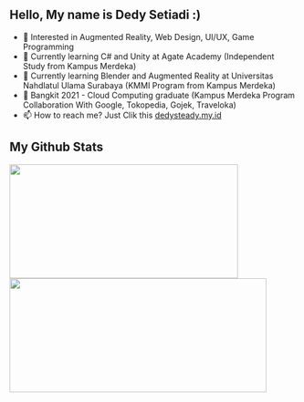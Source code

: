 ## Hello, My name is Dedy Setiadi :)

- 👀 Interested in Augmented Reality, Web Design, UI/UX, Game Programming
- 📖 Currently learning C# and Unity at Agate Academy (Independent Study from Kampus Merdeka)
- 📖 Currently learning Blender and Augmented Reality at Universitas Nahdlatul Ulama Surabaya (KMMI Program from Kampus Merdeka)
- 📖 Bangkit 2021 - Cloud Computing graduate (Kampus Merdeka Program Collaboration With Google, Tokopedia, Gojek, Traveloka)
- 📫 How to reach me? Just Clik this <a href="https://dedysteady.my.id">dedysteady.my.id</a>

## My Github Stats
<a href="https://github.com/anuraghazra/github-readme-stats">
  <img align="top" src="https://github-readme-stats.vercel.app/api/top-langs/?username=dedysteady&langs_count=8&layout=compact&theme=radical" width="400" height="200"/>
</a><a href="https://github.com/anuraghazra/convoychat">
  <img align="top" src="https://github-readme-stats.vercel.app/api?username=dedysteady&count_private=true&show_icons=true&theme=radical" width="450" height="200"/>
</a>
